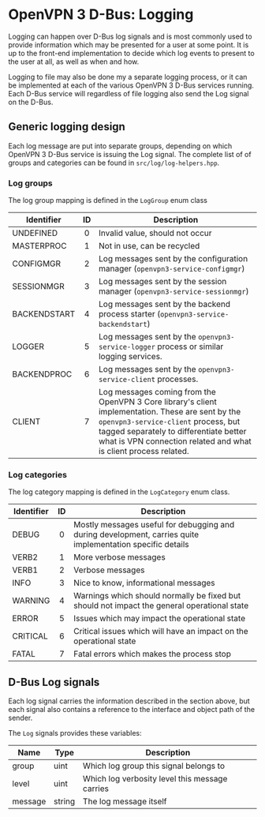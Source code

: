 OpenVPN 3 D-Bus: Logging
========================

Logging can happen over D-Bus log signals and is most commonly used to
provide information which may be presented for a user at some
point. It is up to the front-end implementation to decide which log
events to present to the user at all, as well as when and how.

Logging to file may also be done my a separate logging process, or it
can be implemented at each of the various OpenVPN 3 D-Bus services
running. Each D-Bus service will regardless of file logging also send
the Log signal on the D-Bus.

Generic logging design
----------------------

Each log message are put into separate groups, depending on which
OpenVPN 3 D-Bus service is issuing the Log signal. The complete list
of of groups and categories can be found in
`src/log/log-helpers.hpp`.

### Log groups

The log group mapping is defined in the `LogGroup` enum class

| Identifier   | ID | Description                                                                             |
|--------------|:--:|-----------------------------------------------------------------------------------------|
| UNDEFINED    | 0  | Invalid value, should not occur                                                         |
| MASTERPROC   | 1  | Not in use, can be recycled                                                             |
| CONFIGMGR    | 2  | Log messages sent by the configuration manager (`openvpn3-service-configmgr`)           |
| SESSIONMGR   | 3  | Log messages sent by the session manager (`openvpn3-service-sessionmgr`)                |
| BACKENDSTART | 4  | Log messages sent by the backend process starter (`openvpn3-service-backendstart`)      |
| LOGGER       | 5  | Log messages sent by the `openvpn3-service-logger` process or similar logging services. |
| BACKENDPROC  | 6  | Log messages sent by the `openvpn3-service-client` processes.                           |
| CLIENT       | 7  | Log messages coming from the OpenVPN 3 Core library's client implementation. These are sent by the `openvpn3-service-client` process, but tagged separately to differentiate better what is VPN connection related and what is client process related. |


### Log categories

The log category mapping is defined in the `LogCategory` enum class.

| Identifier   | ID  | Description                                                        |
|--------------|:---:|--------------------------------------------------------------------|
| DEBUG        | 0   | Mostly messages useful for debugging and during development, carries quite implementation specific details |
| VERB2        | 1   | More verbose messages                                              |
| VERB1        | 2   | Verbose messages                                                   |
| INFO         | 3   | Nice to know, informational messages                               |
| WARNING      | 4   | Warnings which should normally be fixed but should not impact the general operational state |
| ERROR        | 5   | Issues which may impact the operational state                      |
| CRITICAL     | 6   | Critical issues which will have an impact on the operational state |
| FATAL        | 7   | Fatal errors which makes the process stop                          |


D-Bus Log signals
-----------------

Each log signal carries the information described in the section above, but each signal also contains a reference to the interface and object path of the sender.

The `Log` signals provides these variables:

| Name      | Type   | Description                                    |
|-----------|--------|------------------------------------------------|
| group     | uint   | Which log group this signal belongs to         |
| level     | uint   | Which log verbosity level this message carries |
| message   | string | The log message itself                         |

